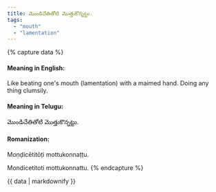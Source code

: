 ```yaml
---
title: మొండిచేతితోటి మొత్తుకొన్నట్టు.
tags:
  - "mouth"
  - "lamentation"
---
```


{% capture data %}
#### Meaning in English:
Like beating one's mouth (lamentation) with a maimed hand.
Doing any thing clumsily.

#### Meaning in Telugu:
మొండిచేతితోటి మొత్తుకొన్నట్టు.

#### Romanization:
Moṇḍicētitōṭi mottukonnaṭṭu.

Mondicetitoti mottukonnattu.
{% endcapture %}

{{ data | markdownify }}

